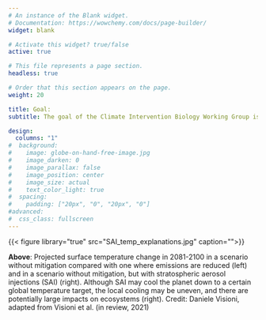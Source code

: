```yaml
---
# An instance of the Blank widget.
# Documentation: https://wowchemy.com/docs/page-builder/
widget: blank

# Activate this widget? true/false
active: true

# This file represents a page section.
headless: true

# Order that this section appears on the page.
weight: 20

title: Goal: 
subtitle: The goal of the Climate Intervention Biology Working Group is to study the potential ecological impacts and risks of solar geoengineering, and provide information on those impacts and risks. *This working group does not endorse or advocate either testing or actual implementation of geoengineering.*

design:
  columns: "1"
#  background:
#    image: globe-on-hand-free-image.jpg
#    image_darken: 0
#    image_parallax: false
#    image_position: center
#    image_size: actual
#    text_color_light: true
#  spacing:
#    padding: ["20px", "0", "20px", "0"]
#advanced:
#  css_class: fullscreen
---
```


{{< figure library="true" src="SAI_temp_explanations.jpg" caption="">}}

**Above**: Projected surface temperature change in 2081-2100 in a scenario without mitigation compared with one where emissions are reduced (left) and in a scenario without mitigation, but with stratospheric aerosol injections (SAI) (right). Although SAI may cool the planet down to a certain global temperature target, the local cooling may be uneven, and there are potentially large impacts on ecosystems  (right). Credit: Daniele Visioni, adapted from Visioni et al. (in review, 2021)


